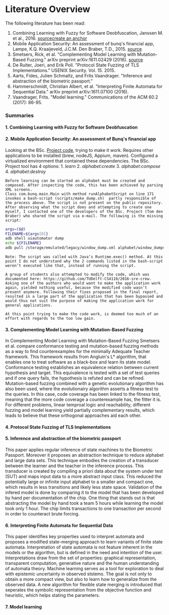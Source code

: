 # Literature Overview

The following literature has been read:

1. Combining Learning with Fuzzy for Software Deobfuscation, Janssen M. et al., 2016. [source](http://repository.tudelft.nl/islandora/object/uuid:6282cd05-6ae3-4f39-adc7-1a45efe1ccce?collection=education)[create an anchor](#lit7)
2. Mobile Application Security: An assessment of bunq's financial app, Lampe, K.Q. Kraaijeveld, J.C.M. Den Braber, T.D., 2015. [source](http://repository.tudelft.nl/islandora/object/uuid%3A37e87645-09a3-4ace-b9b2-dad897292ac9?collection=education)
3. Smetsers, Rick, et al. "Complementing Model Learning with Mutation-Based Fuzzing." arXiv preprint arXiv:1611.02429 (2016). [source](https://arxiv.org/pdf/1611.02429.pdf)
4. De Ruiter, Joeri, and Erik Poll. "Protocol State Fuzzing of TLS Implementations." USENIX Security. Vol. 15. 2015.
5. Aarts, Fides, Julien Schmaltz, and Frits Vaandrager. "Inference and abstraction of the biometric passport." 
6. Hammerschmidt, Christian Albert, et al. "Interpreting Finite Automata for Sequential Data." arXiv preprint arXiv:1611.07100 (2016).
7. Vaandrager, Frits. "Model learning." Communications of the ACM 60.2 (2017): 86-95.

### Summaries

#### 1. Combining Learning with Fuzzy for Software Deobfuscation 

#### 2. Mobile Application Security: An assessment of Bunq's financial app
Looking at the BSc. [Project code](https://github.com/bunqcom/fsm-learner), trying to make it work. Requires other applications to be installed (brew, nodeJS, Appium, maven). Configured a virtualized environment that contained these dependencies. The BSc. Project tool has 4 options:
    1. _learn_
    2. _alphabet:create_
    3. _alphabet:compose_
    4. _alphabet:destroy_ 

    Before learning can be started an alphabet must be created and composed. After inspecting the code, this has been achieved by parsing XML screens. 
    Class com.bunq.main.Main with method runAlphabetScript on line 171 invokes a bash-script (scripts/make_dump.sh)  partly responsible of the process above. The script is not present on the public repository. After observing what the script does and attempting to create one myself, I contacted one of the developers of the BSc. Project (Tom den Braber) who shared the script via e-mail. The following is the missing script:

```bash
args=($@)
FILENAME=${args[0]}
adb shell uiautomator dump
echo ${FILENAME}
adb pull /storage/emulated/legacy/window_dump.xml alphabet/window_dumps/$FILENAME   
```
    Note: The script was called with Java’s Runtime.exec() method. At this point I do not understand why the 2 commands listed in the bash-script weren’t executed like that, instead of running the script.
 
    A group of students also attempted to modify the code, which was documented here: https://github.com/TUDelft-CS4110/2016-sre-crew.  Asking one of the authors who would want to make the application work again, yielded nothing useful, because the modified code wasn’t present anymore. Following their fixes proposed in the final report, resulted in a large part of the application that has been bypassed and would thus not suit the purpose of making the application work for general applications. 
 
    At this point trying to make the code work, is deemed too much of an effort with regards to the too low gain.

#### 3. Complementing Model Learning with Mutation-Based Fuzzing
In Complementing Model Learning with Mutation-Based Fuzzing Smetsers et al. compare conformance testing and mutation-based fuzzing methods as a way to find counterexamples for the minimally Adequate Teacher framework. This framework results from Angluin's L* algorithm, that enables one to treat software as a black-box and learn its state model. Conformance testing establishes an equivalence relation between current hypothesis and target. This equivalence is tested with a set of test queries and if one query fails, the hypothesis is refuted and can be refined.  Mutation-based fuzzing combined with a genetic evolutionary algorithm has also been used, where the evolutionairy algorithm asserts a fitness test to the queries. In this case, code coverage has been linked to the fitness test, meaning that the more code coverage a counterexample has, the fitter it is. For different problems, linear temproal logic and reachability, different fuzzing and model learning yield partially complementary results, which leads to believe that these orthogonal approaches aid each other.

#### 4. Protocol State Fuzzing of TLS Implementations

#### 5. Inference and abstraction of the biometric passport
This paper applies regular inference of state machines to the Biometric Passport. Moreover it proposes an abstraction technique to reduce alphabet and large data sets. This technique embodies the creation of a transducer between the learner and the teacher in the inference process. This transducer is created by compiling a priori data about the system under test (SUT) and maps input data to a more abstract input class. This reduced the potentially large or infinite input alphabet to a smaller and compact one, which results in less transitions and likely less state space. Validation of the infered model is done by comparing it to the model that has been developed by hand per documentation of the chip. One thing that stands out is that abstracting the model by hand took a team 5 hours while learning the model took only 1 hour. The chip limits transactions to one transaction per second in order to counteract brute forcing.

#### 6. Interpreting Finite Automata for Sequential Data
This paper identifies key properties used to interpret automata and proposes a modified state-merging approach to learn variants of finite state automata. Interpretation of state automata is not feature inherent in the models or the algorithm, but is defined in the need and intention of the user. Interpretations draw from the set of properties: graphical representation, transparent computation, generative nature and the human understanding of automata theory. Machine learning serves as a tool for exploration to deal with epistemic uncertainty in observed ststems. The goal is not only to obtain a more compact view, but also to learn how to generalize from the observed data. A new algorithm for flexible state merging is introduced that seperates the symbolic representation from the objective function and heuristic, which helps stating the parameters.

#### <a id="lit7"></a> 7. Model learning
